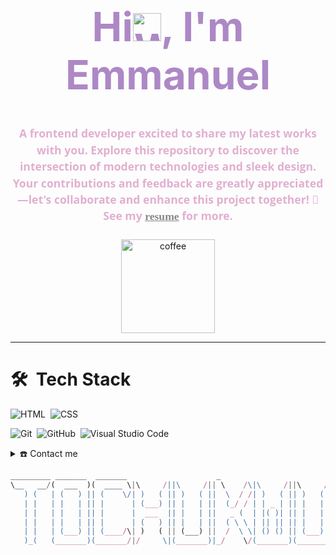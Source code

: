 <div align="center">
<h1 align="center" style="font-size: 4rem; color: #AD88C6;">Hi<img src="https://raw.githubusercontent.com/Tarikul-Islam-Anik/Animated-Fluent-Emojis/master/Emojis/Hand%20gestures/Waving%20Hand%20Medium-Dark%20Skin%20Tone.png" alt="Waving Hand Medium-Dark Skin Tone" width="45" />, I'm Emmanuel</h1>
<h4 style="font-size: 1.1rem; color: #E1AFD1; font-family: open sans; line-height: 1.5; text-align: center">A frontend developer excited to share my latest works with you. Explore this repository to discover the intersection of modern technologies and sleek design. Your contributions and feedback are greatly appreciated—let's collaborate and enhance this project together! 🚀<br>See my <a href="#" target="_blank" style="color: #888; font-family: consolas">resume</a> for more.</h4>
</div>

<div align="center">
  <img src="https://user-images.githubusercontent.com/74038190/216120974-24a76b31-7f39-41f1-a38f-b3c1377cc612.png" width="150"
       alt="coffee" />
</div>

---

# 🛠 &nbsp;Tech Stack

![HTML](https://img.shields.io/badge/-HTML-05122A?style=plastic&logo=HTML5)&nbsp;
![CSS](https://img.shields.io/badge/-CSS-05122A?style=plastic&logo=CSS3&logoColor=1572B6)
<!--![JavaScript](https://img.shields.io/badge/-JavaScript-05122A?style=plastic&logo=javascript)&nbsp;
![React](https://img.shields.io/badge/-React-05122A?style=plastic&logo=react)&nbsp;
![TailwindCSS](https://img.shields.io/badge/-tailwindcss-05122a?style=plastic&logo=tailwind-css)\
![Python](https://img.shields.io/badge/-Python-05122A?style=plastic&logo=python)&nbsp;-->
![Git](https://img.shields.io/badge/-Git-05122A?style=plastic&logo=git)&nbsp;
![GitHub](https://img.shields.io/badge/-GitHub-05122A?style=plastic&logo=github)&nbsp;
![Visual Studio Code](https://img.shields.io/badge/-Visual%20Studio%20Code-05122A?style=plastic&logo=visual-studio-code&logoColor=007ACC)

<details>
  <summary>☎️ Contact me</summary>
<div>
  <samp>
    <h2 align="center">you can reach me on:</h2>
    <p align="center">
      <a href="mailto:officiahyoung@gmail.com" target="_blank"><img align="center"
         src="https://img.shields.io/badge/GMAIL-EA4335?style=plastic&logo=gmail&logoColor=white&color=%23c71610
         "
         alt="Gmail" height="30"/></a>
    </p>
  <p align="center">
      <a href="https://x.com/officiahyoung" target="_blank"><img align="center"
         src="https://img.shields.io/twitter/url?url=https%3A%2F%2Fx.com%2Fxcodes_tech&style=plastic&logo=X&logoColor=white&label=Follow&labelColor=%23111&color=%23eee"
         alt="twitter" height="30"/></a><br></p>
        </samp>
</div>
</details>

<!--
<details> 
  <summary>💻 GitHub Profile Stats</summary>
  <div>
  <samp>
    <h2 align="center"> Github stats </h2>
      <br/>
    <details open>
  <summary><h3>Languages</h3></summary>
            <p align="center">
            <img src="https://github-readme-stats.vercel.app/api/top-langs/?username=simplex-t&langs_count=6&theme=gruvbox&layout=compact&hide_border=true" alt="simplex-t :: overall top Langs"/>
      </p>
        <p align="center">
          <img width="45%" src="https://github-profile-summary-cards.vercel.app/api/cards/repos-per-language?username=simplex-t&theme=gruvbox&layout=compact&hide_border=true"
          alt="simplex-t :: Top Langs by repo" />
          <img width="45%" src="https://github-profile-summary-cards.vercel.app/api/cards/most-commit-language?username=simplex-t&theme=gruvbox&layout=compact&hide_border=true"
          alt="simplex-t :: Top Langs by commit" />
        </p>
</details>
    <details open>
  <summary><h3>statistics</h3></summary>
        <p align="center">
          <img width="49.5%" src="https://github-readme-stats.vercel.app/api?username=simplex-t&show_icons=true&theme=gruvbox&hide_border=true" />
          <img width="49.5%" src="https://github-readme-streak-stats.herokuapp.com/?user=simplex-t&theme=gruvbox&hide_border=true" />
       </p>
     <br>
     </samp>
  </div>    
 </details>
  
<details open>
  <summary>🤪 Some Random stuff</summary>
<div>
<samp>
<h2 align="center"> ASCII art of my name </h2>
</samp>
</div>

-->

```javascript
_________ _______  _______                    _
\__   __/(  ___  )(  ____ \|\     /||\     /|| \    /\|\     /||\     /|
   ) (   | (   ) || (    \/| )   ( || )   ( ||  \  / /| )   ( || )   ( |
   | |   | |   | || |      | (___) || |   | ||  (_/ / | | _ | || |   | |
   | |   | |   | || |      |  ___  || |   | ||   _ (  | |( )| || |   | |
   | |   | |   | || |      | (   ) || |   | ||  ( \ \ | || || || |   | |
   | |   | (___) || (____/\| )   ( || (___) ||  /  \ \| () () || (___) |
   )_(   (_______)(_______/|/     \|(_______)|_/    \/(_______)(_______)
```

</details>
